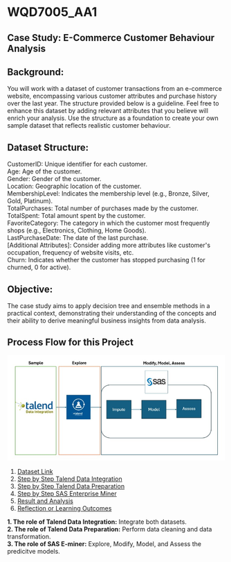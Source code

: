 # WQD7005_AA1

## Case Study: E-Commerce Customer Behaviour Analysis 
## Background: 
You will work with a dataset of customer transactions from an e-commerce website, encompassing various customer attributes and purchase history over the last year. The structure provided below is a guideline. Feel free to enhance this dataset by adding  relevant attributes that you believe will enrich your analysis. Use the structure as a 
foundation to create your own sample dataset that reflects realistic customer behaviour. 

## Dataset Structure: 

CustomerID: Unique identifier for each customer.  
Age: Age of the customer.  
Gender: Gender of the customer.  
Location: Geographic location of the customer.  
MembershipLevel: Indicates the membership level (e.g., Bronze, Silver, Gold, Platinum).  
TotalPurchases: Total number of purchases made by the customer.  
TotalSpent: Total amount spent by the customer.  
FavoriteCategory: The category in which the customer most frequently shops (e.g., Electronics, Clothing, Home Goods).  
LastPurchaseDate: The date of the last purchase.  
[Additional Attributes]: Consider adding more attributes like customer's occupation, frequency of website visits, etc.  
Churn: Indicates whether the customer has stopped purchasing (1 for churned, 0 for active).

## Objective: 
The case study aims to apply decision tree and ensemble methods in a practical context, demonstrating their understanding of the concepts and their ability to derive meaningful business insights from data analysis. 

## Process Flow for this Project

![Updated Image](https://github.com/sokqi918/WQD7005_AA1/blob/main/Process%20flow.jpg)

1. [Dataset Link](https://github.com/sokqi918/WQD7005_AA1/tree/main/Dataset)
2. [Step by Step Talend Data Integration](https://github.com/sokqi918/WQD7005_AA1/tree/main/Talend%20Data%20Integration)
3. [Step by Step Talend Data Preparation](https://github.com/sokqi918/WQD7005_AA1/tree/main/Talend%20Data%20Preparation)
4. [Step by Step SAS Enterprise Miner](https://github.com/sokqi918/WQD7005_AA1/tree/main/SAS%20Enterprise%20Miner)
5. [Result and Analysis](https://github.com/sokqi918/WQD7005_AA1/tree/main/Result%20%26%20Analysis)
6. [Reflection or Learning Outcomes](https://github.com/sokqi918/WQD7005_AA1/tree/main/Reflection%20or%20Learning%20Outcomes)

**1. The role of Talend Data Integration:**
Integrate both datasets.  
**2. The role of Talend Data Preparation:**
Perform data cleaning and data transformation.  
**3. The role of SAS E-miner:**
Explore, Modify, Model, and Assess the predicitve models.
